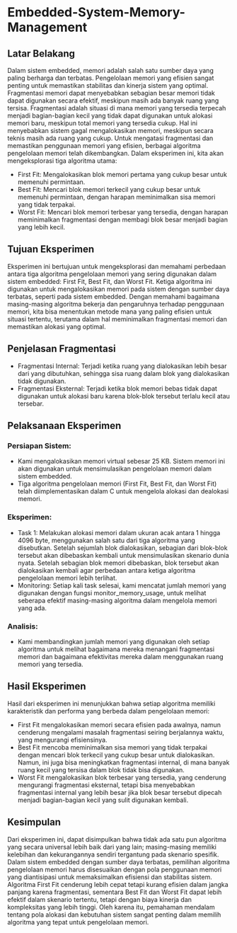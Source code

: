 # Embedded-System-Memory-Management
## Latar Belakang
Dalam sistem embedded, memori adalah salah satu sumber daya yang paling berharga dan terbatas. Pengelolaan memori yang efisien sangat penting untuk memastikan stabilitas dan kinerja sistem yang optimal. Fragmentasi memori dapat menyebabkan sebagian besar memori tidak dapat digunakan secara efektif, meskipun masih ada banyak ruang yang tersisa. Fragmentasi adalah situasi di mana memori yang tersedia terpecah menjadi bagian-bagian kecil yang tidak dapat digunakan untuk alokasi memori baru, meskipun total memori yang tersedia cukup. Hal ini menyebabkan sistem gagal mengalokasikan memori, meskipun secara teknis masih ada ruang yang cukup. Untuk mengatasi fragmentasi dan memastikan penggunaan memori yang efisien, berbagai algoritma pengelolaan memori telah dikembangkan. Dalam eksperimen ini, kita akan mengeksplorasi tiga algoritma utama:
- First Fit: Mengalokasikan blok memori pertama yang cukup besar untuk memenuhi permintaan.
- Best Fit: Mencari blok memori terkecil yang cukup besar untuk memenuhi permintaan, dengan harapan meminimalkan sisa memori yang tidak terpakai.
- Worst Fit: Mencari blok memori terbesar yang tersedia, dengan harapan meminimalkan fragmentasi dengan membagi blok besar menjadi bagian yang lebih kecil.
## Tujuan Eksperimen
Eksperimen ini bertujuan untuk mengeksplorasi dan memahami perbedaan antara tiga algoritma pengelolaan memori yang sering digunakan dalam sistem embedded: First Fit, Best Fit, dan Worst Fit. Ketiga algoritma ini digunakan untuk mengalokasikan memori pada sistem dengan sumber daya terbatas, seperti pada sistem embedded. Dengan memahami bagaimana masing-masing algoritma bekerja dan pengaruhnya terhadap penggunaan memori, kita bisa menentukan metode mana yang paling efisien untuk situasi tertentu, terutama dalam hal meminimalkan fragmentasi memori dan memastikan alokasi yang optimal.
## Penjelasan Fragmentasi
- Fragmentasi Internal: Terjadi ketika ruang yang dialokasikan lebih besar dari yang dibutuhkan, sehingga sisa ruang dalam blok yang dialokasikan tidak digunakan.
- Fragmentasi Eksternal: Terjadi ketika blok memori bebas tidak dapat digunakan untuk alokasi baru karena blok-blok tersebut terlalu kecil atau tersebar.
## Pelaksanaan Eksperimen
### Persiapan Sistem:
- Kami mengalokasikan memori virtual sebesar 25 KB. Sistem memori ini akan digunakan untuk mensimulasikan pengelolaan memori dalam sistem embedded.
- Tiga algoritma pengelolaan memori (First Fit, Best Fit, dan Worst Fit) telah diimplementasikan dalam C untuk mengelola alokasi dan dealokasi memori.
### Eksperimen:
- Task 1: Melakukan alokasi memori dalam ukuran acak antara 1 hingga 4096 byte, menggunakan salah satu dari tiga algoritma yang disebutkan. Setelah sejumlah blok dialokasikan, sebagian dari blok-blok tersebut akan dibebaskan kembali untuk mensimulasikan skenario dunia nyata. Setelah sebagian blok memori dibebaskan, blok tersebut akan dialokasikan kembali agar perbedaan antara ketiga algoritma pengelolaan memori lebih terlihat.
- Monitoring: Setiap kali task selesai, kami mencatat jumlah memori yang digunakan dengan fungsi monitor_memory_usage, untuk melihat seberapa efektif masing-masing algoritma dalam mengelola memori yang ada.
### Analisis:
- Kami membandingkan jumlah memori yang digunakan oleh setiap algoritma untuk melihat bagaimana mereka menangani fragmentasi memori dan bagaimana efektivitas mereka dalam menggunakan ruang memori yang tersedia.
## Hasil Eksperimen
Hasil dari eksperimen ini menunjukkan bahwa setiap algoritma memiliki karakteristik dan performa yang berbeda dalam pengelolaan memori:
- First Fit mengalokasikan memori secara efisien pada awalnya, namun cenderung mengalami masalah fragmentasi seiring berjalannya waktu, yang mengurangi efisiensinya.
- Best Fit mencoba meminimalkan sisa memori yang tidak terpakai dengan mencari blok terkecil yang cukup besar untuk dialokasikan. Namun, ini juga bisa meningkatkan fragmentasi internal, di mana banyak ruang kecil yang tersisa dalam blok tidak bisa digunakan.
- Worst Fit mengalokasikan blok terbesar yang tersedia, yang cenderung mengurangi fragmentasi eksternal, tetapi bisa menyebabkan fragmentasi internal yang lebih besar jika blok besar tersebut dipecah menjadi bagian-bagian kecil yang sulit digunakan kembali.
## Kesimpulan
Dari eksperimen ini, dapat disimpulkan bahwa tidak ada satu pun algoritma yang secara universal lebih baik dari yang lain; masing-masing memiliki kelebihan dan kekurangannya sendiri tergantung pada skenario spesifik. Dalam sistem embedded dengan sumber daya terbatas, pemilihan algoritma pengelolaan memori harus disesuaikan dengan pola penggunaan memori yang diantisipasi untuk memaksimalkan efisiensi dan stabilitas sistem. Algoritma First Fit cenderung lebih cepat tetapi kurang efisien dalam jangka panjang karena fragmentasi, sementara Best Fit dan Worst Fit dapat lebih efektif dalam skenario tertentu, tetapi dengan biaya kinerja dan kompleksitas yang lebih tinggi. Oleh karena itu, pemahaman mendalam tentang pola alokasi dan kebutuhan sistem sangat penting dalam memilih algoritma yang tepat untuk pengelolaan memori.
